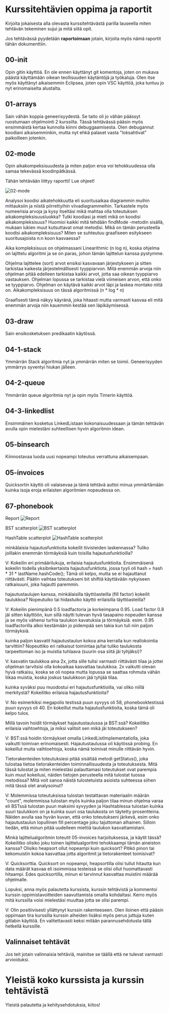# Kurssitehtävien oppima ja raportit

Kirjoita jokaisesta alla olevasta kurssitehtävästä parilla lauseella miten tehtävän tekeminen sujui ja mitä siitä opit.

Jos tehtävässä pyydetään **raportoimaan** jotain, kirjoita myös nämä raportit tähän dokumenttiin.

## 00-init
Opin gitin käyttöä. En ole ennen käyttänyt git komentoja, joten on mukava päästä käyttämään oikean teollisuuden käytäntöjä ja työkaluja.
Olen itse myös käyttänyt aikaisemmin Eclipsea, joten opin VSC käyttöä, joka tuntuu jo nyt erinomaiselta alustalta.

## 01-arrays
Sain vähän koppia geneerisyydestä. Se taito oli jo vähän päässyt ruostumaan ohjelmointi 2 kurssilta. Tässä tehtävässä pääsin myös ensimmäistä kertaa kunnolla kiinni debuggaamisesta. Olen debugannut koodiani aikaisemminkin, mutta nyt ehkä palaset vasta "loksahtivat" paikoilleen jotenkin.

## 02-mode
Opin aikakompeksisuudesta ja miten paljon eroa voi tehokkuudessa olla samaa tekevässä koodinpätkässä.

Tähän tehtävään liittyy raportti! Lue ohjeet!

![02-mode](../../../../../E:/koodaus/VSC/tira/tira-origin-2022/02-mode/02-mode.png)

Analysoi koodisi aikatehokkuutta eli suoritusaikaa diagrammin muihin mittauksiin ja niistä piirrettyihin viivadiagrammeihin. Tarkastele myös numeerisia arvoja ja kysy itseltäsi mikä mahtaa olla toteutuksen aikakompleksisuusluokka? Tutki koodiasi ja mieti mikä on koodisi aikakompleksisuus? Huomioi kaikki mitä tehdään findMode -metodin sisällä, mukaan lukien muut kutsuttavat omat metodisi. Mikä on tämän perusteella koodisi aikakompleksisuus? Miten se suhteutuu graafiseen esitykseen suoritusajoista n:n koon kasvaessa?

Aika kompleksisuus on ohjelmassani Linearithmic (n log n), koska ohjelma on lajittelu algoritmi ja se on paras, johon tämän lajittelun kanssa pystymme.

Ohjelma lajittelee (sort) arvot ensiksi kasvavaan järjestykseen ja sitten tarkistaa kaikesta järjestelmällisesti tyyppiarvon. Mitä enemmän arvoja niin ohjelman pitää edelleen tarkistaa kaikki arvot, jotta saa oikean tyyppiarvo vastauksen. Ohjelman lopussa se tarkistaa vielä viimeisen arvon, että onko se tyyppiarvo. Ohjelman on käytävä kaikki arvot läpi ja laskea montako niitä on. Aikakompleksisuus on tässä algoritmissä (n * log * n)

Graafisesti tämä näkyy käyränä, joka hitaasti mutta varmasti kasvaa eli mitä enemmän arvoja niin kauemmin kestää sen läpikäymisessä.


## 03-draw
Sain ensikosketuksen predikaatin käytössä. 

## 04-1-stack
Ymmärrän Stack algoritmia nyt ja ymmärrän miten se toimii. Geneerisyyden ymmärrys syventyi hiukan jälleen.

## 04-2-queue
Ymmärrän queue algoritmia nyt ja opin myös Timerin käyttöä. 

## 04-3-linkedlist
Ensimmäinen kosketus LinkedListaan kokonaisuudessaan ja tämän tehtävän avulla opin mielestäni suhteellisen hyvin algoritmin idean. 

## 05-binsearch
Kiinnostavaa luoda uusi nopeampi toteutus verrattuna aikaisempaan. 

## 05-invoices
Quicksortin käyttö oli valaisevaa ja tämä tehtävä auttoi minua ymmärtämään kuinka isoja eroja erilaisten algoritmien nopeudessa on.

## 67-phonebook

Report
![Report](67-phonebook/Report-67phonebook.png)

BST scatterplot
![BST scatterplot](67-phonebook/BSTscatterplot.png)

HashTable scatterplot
![HashTable scatterplot](67-phonebook/HashTablescatterplot.png)


minkälaisia hajautusfunktioita kokeilit tiivisteiden laskennassa? Tuliko joillakin enemmän törmäyksiä kuin toisilla hajautusfunktioilla?

V: Kokeilin eri primäärilukuja, erilaisia hajautusfunktioita. Ensimmäisenä kokeilin todella yksibnkertaista hajautusfunktiota, jossa tyyli oli hash = hash * 31 * lastName.hashCode(); Tämä oli kelpo, mutta se ei hajauttanut riittävästi. Päätin vaihtaa toteutukseni bit shiftiä käyttävään nykyiseen ratkaisuuni, joka hajautti paremmin.


hajautustaulujen kanssa, minkälaisilla täyttöasteilla (fill factor) kokeilit taulukkoa? Nopeutuiko tai hidastuiko käyttö erilaisilla täyttöasteilla?

V: Kokeilin pienimpänä 0.5 loadfactoria ja korkeimpana 0.95. Load factor 0.8 jäi sitten käyttöön, kun sillä näytti tulevan hyvä tasapaino nopeuden kanssa ja se myös vähensi turhia taulukon kavatuksia ja törmäyksiä. esim. 0.95 loadfactorilla alkoi kestämään jo pidempää sen takia kun tuli niin paljon törmäyksiä. 


kuinka paljon kasvatit hajautustaulun kokoa aina kerralla kun reallokointia tarvittiin? Nopeuttiko eri ratkaisut toimintaa ja/tai tuliko taulukosta tarpeettoman iso ja muistia tuhlaava (suurin osa siitä jäi tyhjäksi)?

V: kasvatin taulukkoa aina 2x, jotta sille tulisi varmasti riittävästi tilaa ja jottei ohjelman tarvitsisi olla kokoaikaa kasvattaa taulukkoa. 2x vaikutti olevan hyvä ratkaisu, koska se oli nopea mutta lopussa se saattaa rohmuta vähän liikaa muistia, koska joskus taulukkoon jää tyhjää tilaa.


kuinka syväksi puu muodostui eri hajautusfunktioilla, vai oliko niillä merkitystä? Kokeilitko erilaisia hajautusfunktioita?

V: No esimerkiksi megapolis testissä puun syvyys oli 58, phonebooktestissä puun syvyys oli 40. En kokeillut muita hajautusfunktioita, koska tämä oli kelpo tulos.

Millä tavoin hoidit törmäykset hajautustaulussa ja BST:ssä? Kokeilitko erilaisia vaihtoehtoja, ja miksi valitsit sen mikä jäi toteutukseen?

V: BST:ssä hoidin törmäykset omalla LinkedListImplementatiolla, joka vaikutti toimivan erinomaisesti. Hajautustaulussa oli käytössä probing. En kokeillut muita vaihtoehtoja, koska nämä toimivat minulle riittävän hyvin.


Tietorakenteiden toteutuksiesi pitää sisältää metodi getStatus(), joka tulostaa tietoa tietorakenteiden toiminnallisuudesta ja toteutuksesta. Mitä tässä tulostat ja miten mielestäsi palauttamasi toteutukset ovat parempia kuin muut kokeilusi, näiden tietojen perusteella mitä tulostat tuossa metodissa? Mitä voit sanoa näistä tulostetuista asioista suhteessa siihen mitä tässä olet analysoinut?

V: Molemmissa toteutuksissa tulostan testattavan materiaalin määrän "count", molemmissa tulostan myös kuinka paljon tilaa minun ohjelma varaa eli BSTssä tulostan puun maksimi syvyyden ja Hashtablessa tulostan kuinka suuri taulukkoni on ja kuinka suuri osa taulukosta on täytetty prosentteina. Näiden avulla saa hyvän kuvan, että onko toteutukseni järkevä, esim onko hajautustaulun lopullinen fill percentage joku tajuttoman alhainen. Silloin tiedän, että minun pitää uudelleen miettiä taulukon kasvattamistani.


Minkä lajittelualgoritmin toteutit 05-invoices harjoituksessa, ja käytit tässä? Kokeilitko olisiko joku toinen lajittelualgoritmi tehokkaampi tämän aineiston kanssa? Olisiko heapsort ollut nopeampi kuin quicksort? Pitikö pinon tai kekomuistin kokoa kasvattaa jotta algoritmit ja tietorakenteet toimisivat?

V: Quicksorttia. Quicksort on nopeampi, heapsortilla olisi tullut hitautta kun data määrät kasvaa eli isoimmissa testeissä se olisi ollut huomattavasti hitaampi. Edes quicksortilla, minun ei tarvinnut kasvattaa muistini määrää ohjelmalle. 

Lopuksi, anna myös palautetta kurssista, kurssin tehtävistä ja kommentoi kurssin oppimistavoitteiden saavuttamista omalta kohdaltasi. Kerro myös mitä kurssilla voisi mielestäsi muuttaa jotta se olisi parempi.

V: Olin positiivisesti yllättynyt kurssin rakenteeseen. Olen iloinen että pääsin oppimaan tira kurssilla kurssin aiheiden lisäksi myös perus juttuja kuten gitlabin käyttöä. En valitettavasti keksi mitään parannusehdotusta tällä hetkellä kurssille. 

## Valinnaiset tehtävät

Jos teit jotain valinnaisia tehtäviä, mainitse se täällä että ne tulevat varmasti arvioiduksi.

# Yleistä koko kurssista ja kurssin tehtävistä

Yleistä palautetta ja kehitysehdotuksia, kiitos!